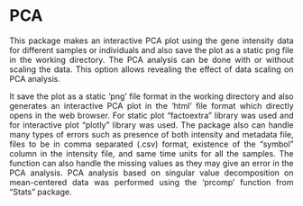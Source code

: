 # PCA
<p align="justify"> This package makes an interactive PCA plot using the gene intensity data for different samples or individuals and also save the plot as a static png file in the working directory. The PCA analysis can be done with or without scaling the data. This option allows revealing the effect of data scaling on PCA analysis. </p>

<p align="justify"> It save the plot as a static ‘png’ file format in the working directory and also generates an interactive PCA plot in the ‘html’ file format which directly opens in the web browser. For static plot “factoextra” library was used and for interactive plot “plotly” library was used. The package also can handle many types of errors such as presence of both intensity and metadata file, files to be in comma separated (.csv) format, existence of the “symbol” column in the intensity file, and same time units for all the samples. The function can also handle the missing values as they may give an error in the PCA analysis. PCA analysis based on singular value decomposition on mean-centered data was performed using the ‘prcomp’ function from “Stats” package. </p>
